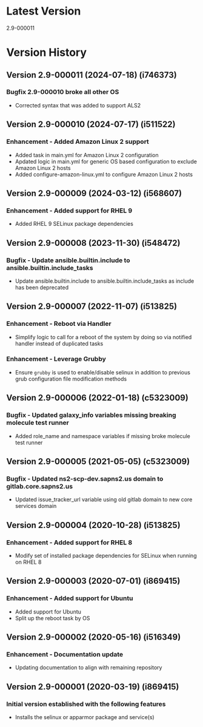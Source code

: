 # Latest Version
2.9-000011

# Version History
## Version 2.9-000011 (2024-07-18) (i746373)
### Bugfix 2.9-000010 broke all other OS
* Corrected syntax that was added to support ALS2

## Version 2.9-000010 (2024-07-17) (i511522)
### Enhancement - Added Amazon Linux 2 support
* Added task in main.yml for Amazon Linux 2 configuration
* Apdated logic in main.yml for generic OS based configuration to exclude Amazon Linux 2 hosts
* Added configure-amazon-linux.yml to configure Amazon Linux 2 hosts

## Version 2.9-000009 (2024-03-12) (i568607)
### Enhancement - Added support for RHEL 9
* Added RHEL 9 SELinux package dependencies

## Version 2.9-000008 (2023-11-30) (i548472)
### Bugfix - Update ansible.builtin.include to ansible.builtin.include_tasks
* Update ansible.builtin.include to ansible.builtin.include_tasks as include has been deprecated

## Version 2.9-000007 (2022-11-07) (i513825)
### Enhancement - Reboot via Handler
* Simplify logic to call for a reboot of the system by doing so via notified handler instead of duplicated tasks

### Enhancement - Leverage Grubby
* Ensure `grubby` is used to enable/disable selinux in addition to previous grub configuration file modification methods

## Version 2.9-000006 (2022-01-18) (c5323009)
### Bugfix - Updated galaxy_info variables missing breaking molecule test runner
* Added role_name and namespace variables if missing broke molecule test runner

## Version 2.9-000005 (2021-05-05) (c5323009)
### Bugfix - Updated ns2-scp-dev.sapns2.us domain to gitlab.core.sapns2.us
* Updated issue_tracker_url variable using old gitlab domain to new core services domain

## Version 2.9-000004 (2020-10-28) (i513825)
### Enhancement - Added support for RHEL 8
* Modify set of installed package dependencies for SELinux when running on RHEL 8

## Version 2.9-000003 (2020-07-01) (i869415)
### Enhancement - Added support for Ubuntu
* Added support for Ubuntu
* Split up the reboot task by OS

## Version 2.9-000002 (2020-05-16) (i516349)
### Enhancement - Documentation update
* Updating documentation to align with remaining repository

## Version 2.9-000001 (2020-03-19) (i869415)
### Initial version established with the following features
* Installs the selinux or apparmor package and service(s)
